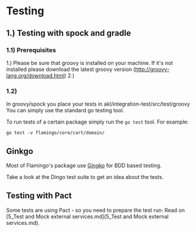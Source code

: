 # Testing

## 1.) Testing with spock and gradle
### 1.1) Prerequisites
1.) Please be sure that groovy is installed on your machine. If it's not installed please download the latest groovy version (http://groovy-lang.org/download.html)
2.) 
### 1.2) 
In groovy/spock you place your tests in akl/integration-test/src/test/groovy
You can simply use the standard go testing tool.

To run tests of a certain package simply run the `go test` tool.
For example:

```
go test -v flamingo/core/cart/domain/
```

## Ginkgo

Most of Flamingo's package use [Gingko](https://github.com/onsi/ginkgo) for BDD based testing.

Take a look at the Dingo test suite to get an idea about the tests.


## Testing with Pact
Some tests are using Pact - so you need to prepare the test run:
Read on [5_Test and Mock external services.md](5_Test and Mock external services.md).

